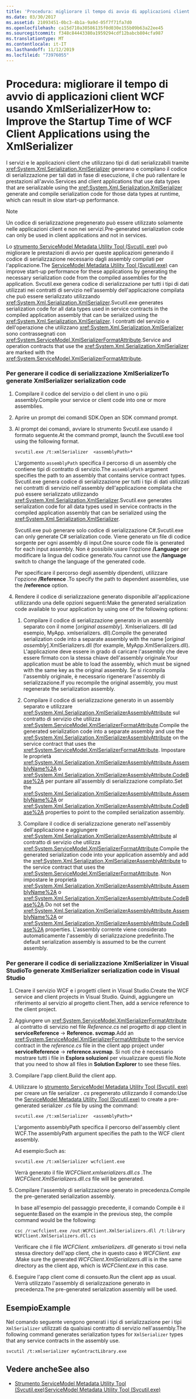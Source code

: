 ```yaml
---
title: 'Procedura: migliorare il tempo di avvio di applicazioni client WCF usando XmlSerializer'
ms.date: 03/30/2017
ms.assetid: 21093451-0bc3-4b1a-9a9d-05f7f71fa7d0
ms.openlocfilehash: ca15d710a30586135f0d030e155b09b63a22ee45
ms.sourcegitcommit: f348c84443380a1959294cdf12babcb804cfa987
ms.translationtype: MT
ms.contentlocale: it-IT
ms.lasthandoff: 11/12/2019
ms.locfileid: "73976055"
---
```

# <a name="how-to-improve-the-startup-time-of-wcf-client-applications-using-the-xmlserializer"></a><span data-ttu-id="c4fa2-102">Procedura: migliorare il tempo di avvio di applicazioni client WCF usando XmlSerializer</span><span class="sxs-lookup"><span data-stu-id="c4fa2-102">How to: Improve the Startup Time of WCF Client Applications using the XmlSerializer</span></span>
<span data-ttu-id="c4fa2-103">I servizi e le applicazioni client che utilizzano tipi di dati serializzabili tramite <xref:System.Xml.Serialization.XmlSerializer> generano e compilano il codice di serializzazione per tali dati in fase di esecuzione, il che può rallentare le prestazioni all'avvio.</span><span class="sxs-lookup"><span data-stu-id="c4fa2-103">Services and client applications that use data types that are serializable using the <xref:System.Xml.Serialization.XmlSerializer> generate and compile serialization code for those data types at runtime, which can result in slow start-up performance.</span></span>  
  
> [!NOTE]
> <span data-ttu-id="c4fa2-104">Un codice di serializzazione pregenerato può essere utilizzato solamente nelle applicazioni client e non nei servizi.</span><span class="sxs-lookup"><span data-stu-id="c4fa2-104">Pre-generated serialization code can only be used in client applications and not in services.</span></span>  
  
 <span data-ttu-id="c4fa2-105">Lo [strumento ServiceModel Metadata Utility Tool (Svcutil. exe)](../../../../docs/framework/wcf/servicemodel-metadata-utility-tool-svcutil-exe.md) può migliorare le prestazioni di avvio per queste applicazioni generando il codice di serializzazione necessario dagli assembly compilati per l'applicazione.</span><span class="sxs-lookup"><span data-stu-id="c4fa2-105">The [ServiceModel Metadata Utility Tool (Svcutil.exe)](../../../../docs/framework/wcf/servicemodel-metadata-utility-tool-svcutil-exe.md) can improve start-up performance for these applications by generating the necessary serialization code from the compiled assemblies for the application.</span></span> <span data-ttu-id="c4fa2-106">Svcutil.exe genera codice di serializzazione per tutti i tipi di dati utilizzati nei contratti di servizio nell'assembly dell'applicazione compilata che può essere serializzato utilizzando <xref:System.Xml.Serialization.XmlSerializer>.</span><span class="sxs-lookup"><span data-stu-id="c4fa2-106">Svcutil.exe generates serialization code for all data types used in service contracts in the compiled application assembly that can be serialized using the <xref:System.Xml.Serialization.XmlSerializer>.</span></span> <span data-ttu-id="c4fa2-107">I contratti del servizio e dell'operazione che utilizzano <xref:System.Xml.Serialization.XmlSerializer> sono contrassegnati con <xref:System.ServiceModel.XmlSerializerFormatAttribute>.</span><span class="sxs-lookup"><span data-stu-id="c4fa2-107">Service and operation contracts that use the <xref:System.Xml.Serialization.XmlSerializer> are marked with the <xref:System.ServiceModel.XmlSerializerFormatAttribute>.</span></span>  
  
### <a name="to-generate-xmlserializer-serialization-code"></a><span data-ttu-id="c4fa2-108">Per generare il codice di serializzazione XmlSerializer</span><span class="sxs-lookup"><span data-stu-id="c4fa2-108">To generate XmlSerializer serialization code</span></span>  
  
1. <span data-ttu-id="c4fa2-109">Compilare il codice del servizio o del client in uno o più assembly.</span><span class="sxs-lookup"><span data-stu-id="c4fa2-109">Compile your service or client code into one or more assemblies.</span></span>  
  
2. <span data-ttu-id="c4fa2-110">Aprire un prompt dei comandi SDK.</span><span class="sxs-lookup"><span data-stu-id="c4fa2-110">Open an SDK command prompt.</span></span>  
  
3. <span data-ttu-id="c4fa2-111">Al prompt dei comandi, avviare lo strumento Svcutil.exe usando il formato seguente.</span><span class="sxs-lookup"><span data-stu-id="c4fa2-111">At the command prompt, launch the Svcutil.exe tool using the following format.</span></span>  
  
    ```console  
    svcutil.exe /t:xmlSerializer  <assemblyPath>*  
    ```  
  
     <span data-ttu-id="c4fa2-112">L'argomento `assemblyPath` specifica il percorso di un assembly che contiene tipi di contratto di servizio.</span><span class="sxs-lookup"><span data-stu-id="c4fa2-112">The `assemblyPath` argument specifies the path to an assembly that contains service contract types.</span></span> <span data-ttu-id="c4fa2-113">Svcutil.exe genera codice di serializzazione per tutti i tipi di dati utilizzati nei contratti di servizio nell'assembly dell'applicazione compilata che può essere serializzato utilizzando <xref:System.Xml.Serialization.XmlSerializer>.</span><span class="sxs-lookup"><span data-stu-id="c4fa2-113">Svcutil.exe generates serialization code for all data types used in service contracts in the compiled application assembly that can be serialized using the <xref:System.Xml.Serialization.XmlSerializer>.</span></span>  
  
     <span data-ttu-id="c4fa2-114">Svcutil.exe può generare solo codice di serializzazione C#.</span><span class="sxs-lookup"><span data-stu-id="c4fa2-114">Svcutil.exe can only generate C# serialization code.</span></span> <span data-ttu-id="c4fa2-115">Viene generato un file di codice sorgente per ogni assembly di input.</span><span class="sxs-lookup"><span data-stu-id="c4fa2-115">One source code file is generated for each input assembly.</span></span> <span data-ttu-id="c4fa2-116">Non è possibile usare l'opzione **/Language** per modificare la lingua del codice generato.</span><span class="sxs-lookup"><span data-stu-id="c4fa2-116">You cannot use the **/language** switch to change the language of the generated code.</span></span>  
  
     <span data-ttu-id="c4fa2-117">Per specificare il percorso degli assembly dipendenti, utilizzare l'opzione **/Reference** .</span><span class="sxs-lookup"><span data-stu-id="c4fa2-117">To specify the path to dependent assemblies, use the **/reference** option.</span></span>  
  
4. <span data-ttu-id="c4fa2-118">Rendere il codice di serializzazione generato disponibile all'applicazione utilizzando una delle opzioni seguenti:</span><span class="sxs-lookup"><span data-stu-id="c4fa2-118">Make the generated serialization code available to your application by using one of the following options:</span></span>  
  
    1. <span data-ttu-id="c4fa2-119">Compilare il codice di serializzazione generato in un assembly separato con il nome [*original assembly*]. Xmlserializers. dll (ad esempio, MyApp. xmlserializers. dll).</span><span class="sxs-lookup"><span data-stu-id="c4fa2-119">Compile the generated serialization code into a separate assembly with the name [*original assembly*].XmlSerializers.dll (for example, MyApp.XmlSerializers.dll).</span></span> <span data-ttu-id="c4fa2-120">L'applicazione deve essere in grado di caricare l'assembly che deve essere firmato con la stessa chiave dell'assembly originale.</span><span class="sxs-lookup"><span data-stu-id="c4fa2-120">Your application must be able to load the assembly, which must be signed with the same key as the original assembly.</span></span> <span data-ttu-id="c4fa2-121">Se si ricompila l'assembly originale, è necessario rigenerare l'assembly di serializzazione.</span><span class="sxs-lookup"><span data-stu-id="c4fa2-121">If you recompile the original assembly, you must regenerate the serialization assembly.</span></span>  
  
    2. <span data-ttu-id="c4fa2-122">Compilare il codice di serializzazione generato in un assembly separato e utilizzare <xref:System.Xml.Serialization.XmlSerializerAssemblyAttribute> sul contratto di servizio che utilizza <xref:System.ServiceModel.XmlSerializerFormatAttribute>.</span><span class="sxs-lookup"><span data-stu-id="c4fa2-122">Compile the generated serialization code into a separate assembly and use the <xref:System.Xml.Serialization.XmlSerializerAssemblyAttribute> on the service contract that uses the <xref:System.ServiceModel.XmlSerializerFormatAttribute>.</span></span> <span data-ttu-id="c4fa2-123">Impostare le proprietà <xref:System.Xml.Serialization.XmlSerializerAssemblyAttribute.AssemblyName%2A> o <xref:System.Xml.Serialization.XmlSerializerAssemblyAttribute.CodeBase%2A> per puntare all'assembly di serializzazione compilato.</span><span class="sxs-lookup"><span data-stu-id="c4fa2-123">Set the <xref:System.Xml.Serialization.XmlSerializerAssemblyAttribute.AssemblyName%2A> or <xref:System.Xml.Serialization.XmlSerializerAssemblyAttribute.CodeBase%2A> properties to point to the compiled serialization assembly.</span></span>  
  
    3. <span data-ttu-id="c4fa2-124">Compilare il codice di serializzazione generato nell'assembly dell'applicazione e aggiungere <xref:System.Xml.Serialization.XmlSerializerAssemblyAttribute> al contratto di servizio che utilizza <xref:System.ServiceModel.XmlSerializerFormatAttribute>.</span><span class="sxs-lookup"><span data-stu-id="c4fa2-124">Compile the generated serialization code into your application assembly and add the <xref:System.Xml.Serialization.XmlSerializerAssemblyAttribute> to the service contract that uses the <xref:System.ServiceModel.XmlSerializerFormatAttribute>.</span></span> <span data-ttu-id="c4fa2-125">Non impostare le proprietà <xref:System.Xml.Serialization.XmlSerializerAssemblyAttribute.AssemblyName%2A> o <xref:System.Xml.Serialization.XmlSerializerAssemblyAttribute.CodeBase%2A>.</span><span class="sxs-lookup"><span data-stu-id="c4fa2-125">Do not set the <xref:System.Xml.Serialization.XmlSerializerAssemblyAttribute.AssemblyName%2A> or <xref:System.Xml.Serialization.XmlSerializerAssemblyAttribute.CodeBase%2A> properties.</span></span> <span data-ttu-id="c4fa2-126">L'assembly corrente viene considerato automaticamente l'assembly di serializzazione predefinito.</span><span class="sxs-lookup"><span data-stu-id="c4fa2-126">The default serialization assembly is assumed to be the current assembly.</span></span>  
  
### <a name="to-generate-xmlserializer-serialization-code-in-visual-studio"></a><span data-ttu-id="c4fa2-127">Per generare il codice di serializzazione XmlSerializer in Visual Studio</span><span class="sxs-lookup"><span data-stu-id="c4fa2-127">To generate XmlSerializer serialization code in Visual Studio</span></span>  
  
1. <span data-ttu-id="c4fa2-128">Creare il servizio WCF e i progetti client in Visual Studio.</span><span class="sxs-lookup"><span data-stu-id="c4fa2-128">Create the WCF service and client projects in Visual Studio.</span></span> <span data-ttu-id="c4fa2-129">Quindi, aggiungere un riferimento al servizio al progetto client.</span><span class="sxs-lookup"><span data-stu-id="c4fa2-129">Then, add a service reference to the client project.</span></span>  
  
2. <span data-ttu-id="c4fa2-130">Aggiungere un <xref:System.ServiceModel.XmlSerializerFormatAttribute> al contratto di servizio nel file *Reference.cs* nel progetto di app client in **serviceReference** -> **Reference. svcmap**.</span><span class="sxs-lookup"><span data-stu-id="c4fa2-130">Add an <xref:System.ServiceModel.XmlSerializerFormatAttribute> to the service contract in the *reference.cs* file in the client app project under **serviceReference** -> **reference.svcmap**.</span></span> <span data-ttu-id="c4fa2-131">Si noti che è necessario mostrare tutti i file in **Esplora soluzioni** per visualizzare questi file.</span><span class="sxs-lookup"><span data-stu-id="c4fa2-131">Note that you need to show all files in **Solution Explorer** to see these files.</span></span>  
  
3. <span data-ttu-id="c4fa2-132">Compilare l'app client.</span><span class="sxs-lookup"><span data-stu-id="c4fa2-132">Build the client app.</span></span>  
  
4. <span data-ttu-id="c4fa2-133">Utilizzare lo [strumento ServiceModel Metadata Utility Tool (Svcutil. exe)](../../../../docs/framework/wcf/servicemodel-metadata-utility-tool-svcutil-exe.md) per creare un file serializer *. cs* pregenerato utilizzando il comando:</span><span class="sxs-lookup"><span data-stu-id="c4fa2-133">Use the [ServiceModel Metadata Utility Tool (Svcutil.exe)](../../../../docs/framework/wcf/servicemodel-metadata-utility-tool-svcutil-exe.md) to create a pre-generated serializer *.cs* file by using the command:</span></span>  
  
    ```console  
    svcutil.exe /t:xmlSerializer  <assemblyPath>*  
    ```  
  
     <span data-ttu-id="c4fa2-134">L'argomento assemblyPath specifica il percorso dell'assembly client WCF.</span><span class="sxs-lookup"><span data-stu-id="c4fa2-134">The assemblyPath argument specifies the path to the WCF client assembly.</span></span>  
  
     <span data-ttu-id="c4fa2-135">Ad esempio:</span><span class="sxs-lookup"><span data-stu-id="c4fa2-135">Such as:</span></span>  
  
    ```console  
    svcutil.exe /t:xmlSerializer wcfclient.exe  
    ```  
  
     <span data-ttu-id="c4fa2-136">Verrà generato il file *WCFClient.xmlserializers.dll.cs* .</span><span class="sxs-lookup"><span data-stu-id="c4fa2-136">The *WCFClient.XmlSerializers.dll.cs* file will be generated.</span></span>  
  
5. <span data-ttu-id="c4fa2-137">Compilare l'assembly di serializzazione generato in precedenza.</span><span class="sxs-lookup"><span data-stu-id="c4fa2-137">Compile the pre-generated serialization assembly.</span></span>  
  
     <span data-ttu-id="c4fa2-138">In base all'esempio del passaggio precedente, il comando Compile è il seguente:</span><span class="sxs-lookup"><span data-stu-id="c4fa2-138">Based on the example in the previous step, the compile command would be the following:</span></span>  
  
    ```console  
    csc /r:wcfclient.exe /out:WCFClient.XmlSerializers.dll /t:library WCFClient.XmlSerializers.dll.cs  
    ```  
  
     <span data-ttu-id="c4fa2-139">Verificare che il file *WCFClient. xmlserializers. dll* generato si trovi nella stessa directory dell'app client, che in questo caso è *WCFClient. exe* .</span><span class="sxs-lookup"><span data-stu-id="c4fa2-139">Make sure the generated *WCFClient.XmlSerializers.dll* is in the same directory as the client app, which is *WCFClient.exe* in this case.</span></span>  
  
6. <span data-ttu-id="c4fa2-140">Eseguire l'app client come di consueto.</span><span class="sxs-lookup"><span data-stu-id="c4fa2-140">Run the client app as usual.</span></span> <span data-ttu-id="c4fa2-141">Verrà utilizzato l'assembly di serializzazione generato in precedenza.</span><span class="sxs-lookup"><span data-stu-id="c4fa2-141">The pre-generated serialization assembly will be used.</span></span>  
  
## <a name="example"></a><span data-ttu-id="c4fa2-142">Esempio</span><span class="sxs-lookup"><span data-stu-id="c4fa2-142">Example</span></span>  
 <span data-ttu-id="c4fa2-143">Nel comando seguente vengono generati i tipi di serializzazione per i tipi `XmlSerializer` utilizzati da qualsiasi contratto di servizio nell'assembly.</span><span class="sxs-lookup"><span data-stu-id="c4fa2-143">The following command generates serialization types for `XmlSerializer` types that any service contracts in the assembly use.</span></span>  
  
```console  
svcutil /t:xmlserializer myContractLibrary.exe  
```  
  
## <a name="see-also"></a><span data-ttu-id="c4fa2-144">Vedere anche</span><span class="sxs-lookup"><span data-stu-id="c4fa2-144">See also</span></span>

- [<span data-ttu-id="c4fa2-145">Strumento ServiceModel Metadata Utility Tool (Svcutil.exe)</span><span class="sxs-lookup"><span data-stu-id="c4fa2-145">ServiceModel Metadata Utility Tool (Svcutil.exe)</span></span>](../../../../docs/framework/wcf/servicemodel-metadata-utility-tool-svcutil-exe.md)
